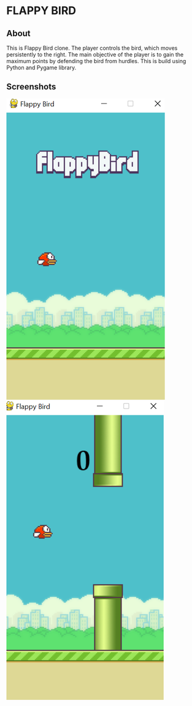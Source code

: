 
# FLAPPY BIRD 
## About
This is Flappy Bird clone. The player controls the bird, which moves persistently to the right.
 The main objective of the player is to gain the maximum points by defending the bird from hurdles.
This is build using Python and Pygame library.

## Screenshots


![Getting Started](./flappy_pic.png)
![Getting Started](./flappy_pic2.png)
